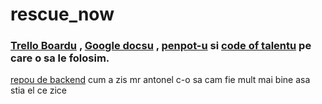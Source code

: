# rescue_now


### [Trello Boardu](https://trello.com/b/aA8P0cHm/rescuenow ) , [Google docsu](https://docs.google.com/document/d/1XoZPqMX0-Stxhkfx2mIdrbDhkl2UsaveC_7dtgNzvTE/edit?tab=t.0) , [penpot-u](https://design.penpot.app/#/dashboard/team/5e250d03-b345-8112-8005-28c97e61686b/projects) si [code of talentu](https://app.codeoftalent.com/participant/training/summary) pe care o sa le folosim.
[repou de backend](https://github.com/Rescue-Now/rescue_now_backend) cum a zis mr antonel c-o sa cam fie mult mai bine asa stia el ce zice


